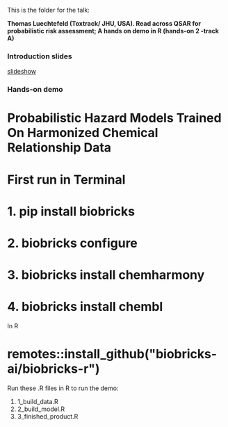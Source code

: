This is the folder for the talk:

**Thomas Luechtefeld (Toxtrack/ JHU, USA). Read across QSAR for probabilistic risk assessment; A hands on demo in R (hands-on 2 -track A)**

### Introduction slides
[slideshow](https://eur02.safelinks.protection.outlook.com/?url=https%3A%2F%2Fdocs.google.com%2Fpresentation%2Fd%2F1bqsd7jRKTN-vz5SIbOULhUcVSZ0D8qhP9e75PXDn0z4%2Fedit%3Fusp%3Dsharing&data=05%7C01%7Cmarc.teunis%40hu.nl%7Cb2f5acd3474f494a739808dbb1f1603b%7C989329099a5a4d18ace47236b5b5e11d%7C0%7C0%7C638299422493406110%7CUnknown%7CTWFpbGZsb3d8eyJWIjoiMC4wLjAwMDAiLCJQIjoiV2luMzIiLCJBTiI6Ik1haWwiLCJXVCI6Mn0%3D%7C3000%7C%7C%7C&sdata=muJLSbKArzHzS7laksMDMFeWoSLYqdO8UuWvjPG%2FjjI%3D&reserved=0)

### Hands-on demo
# Probabilistic Hazard Models Trained On Harmonized Chemical Relationship Data

# First run in Terminal
# 1. pip install biobricks
# 2. biobricks configure
# 3. biobricks install chemharmony
# 4. biobricks install chembl

In R
# remotes::install_github("biobricks-ai/biobricks-r")

Run these .R files in R to run the demo:

 1. 1_build_data.R
 2. 2_build_model.R
 3. 3_finished_product.R
